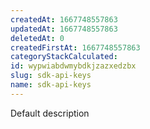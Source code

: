 ```yaml
---
createdAt: 1667748557863
updatedAt: 1667748557863
deletedAt: 0
createdFirstAt: 1667748557863
categoryStackCalculated: 
id: wypwiabdwmybdkjzazxedzbx
slug: sdk-api-keys
name: sdk-api-keys
---
```


Default description